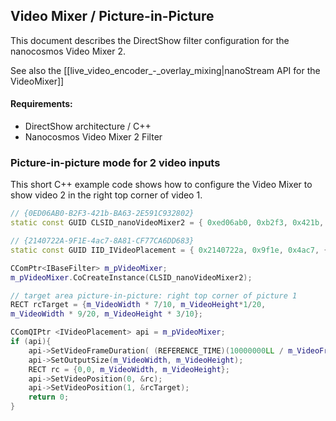## Video Mixer / Picture-in-Picture

This document describes the DirectShow filter configuration for the nanocosmos Video Mixer 2.

See also the [[live_video_encoder_-_overlay_mixing|nanoStream API for the VideoMixer]]
#### Requirements:

  * DirectShow architecture / C++
  * Nanocosmos Video Mixer 2 Filter

### Picture-in-picture mode for 2 video inputs

This short C++ example code shows how to configure the Video Mixer to show video 2 in the right top corner of video 1.

```cpp
// {0ED06AB0-B2F3-421b-BA63-2E591C932802}
static const GUID CLSID_nanoVideoMixer2 = { 0xed06ab0, 0xb2f3, 0x421b, { 0xba, 0x63, 0x2e, 0x59, 0x1c, 0x93, 0x28, 0x2 } };

// {2140722A-9F1E-4ac7-8A81-CF77CA6DD683}
static const GUID IID_IVideoPlacement = { 0x2140722a, 0x9f1e, 0x4ac7, { 0x8a, 0x81, 0xcf, 0x77, 0xca, 0x6d, 0xd6, 0x83 } };

CComPtr<IBaseFilter> m_pVideoMixer;
m_pVideoMixer.CoCreateInstance(CLSID_nanoVideoMixer2);

// target area picture-in-picture: right top corner of picture 1
RECT rcTarget = {m_VideoWidth * 7/10, m_VideoHeight*1/20,
m_VideoWidth * 9/20, m_VideoHeight * 3/10};

CComQIPtr <IVideoPlacement> api = m_pVideoMixer;		
if (api){
    api->SetVideoFrameDuration( (REFERENCE_TIME)(10000000LL / m_VideoFrameRate) );
    api->SetOutputSize(m_VideoWidth, m_VideoHeight);
    RECT rc = {0,0, m_VideoWidth, m_VideoHeight};
    api->SetVideoPosition(0, &rc);
    api->SetVideoPosition(1, &rcTarget);
    return 0;
}
```
